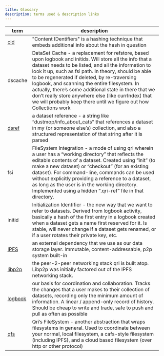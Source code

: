 ```yaml
---
title: Glossary
description: terms used & description links
---
```



| term | description |
| ---- | ----------- |
| [cid](https://github.com/multiformats/cid) | "Content IDentifiers" is a hashing technique that embeds additional info about the hash in question |
| dscache | DataSet Cache - a replacement for refstore, based upon logbook and initids. Will store all the info that a dataset needs to be listed, and all the information to look it up, such as fsi path. In theory, should be able to be regenerated if deleted, by re-traversing logbook, and scanning the entire filesystem. In actually, there’s some additional state in there that we don’t really store anywhere else (like currIndex) that we will probably keep there until we figure out how Collections work |
| [dsref](./dataset/references) | a dataset reference - a string like “dustmop/info_about_cats” that references a dataset in my (or someone else’s) collection, and also a structured representation of that string after it is parsed |
| fsi | FileSystem Integration - a mode of using qri wherein a user has a “working directory” that reflects the editable contents of a dataset. Created using “init” (to make a new dataset) or “checkout” (for an existing dataset). For command-line, commands can be used without explicitly providing a reference to a dataset, as long as the user is in the working directory. Implemented using a hidden “.qri-ref” file in that directory. |
| initid | Initialization Identifier - the new way that we want to refer to datasets. Derived from logbook activity, basically a hash of the first entry in a logbook created when a dataset gets a name first reserved for it. Is stable, will never change if a dataset gets renamed, or if a user rotates their private key, etc. |
| [IPFS](https://ipfs.io) | an external dependency that we use as our data storage layer. Immutable, content-addressable, p2p system built-in |
| [libp2p](https://libp2p.io) | the peer-2-peer networking stack qri is built atop. Libp2p was initially factored out of the IPFS networking stack. |
| [logbook](./subsystems/logbook) |  our basis for coordination and collaboration. Tracks the changes that a user makes to their collection of datasets, recording only the minimum amount of information. A linear / append-only record of history. Should be cheap to write and trade, safe to push and pull as often as possible |
| [qfs](./subsystems/qfs) | Qri’s FileSystem - another abstraction that wraps filesystems in general. Used to coordinate between your normal, local filesystem, a cafs-style filesystem (including IPFS), and a cloud based filesystem (over http or other protocol) |
